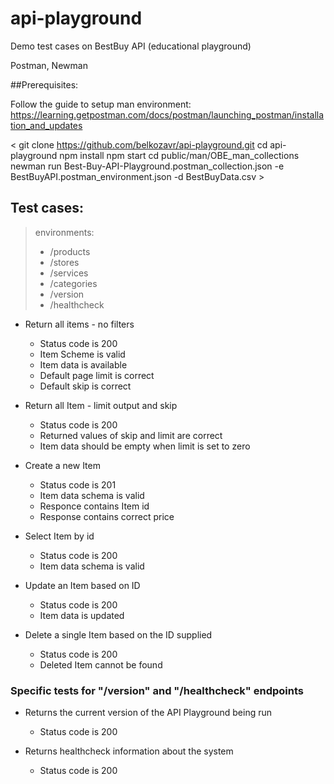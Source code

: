 # api-playground
Demo test cases on BestBuy API (educational playground)

Postman, Newman

##Prerequisites:

Follow the guide to setup man environment:
 https://learning.getpostman.com/docs/postman/launching_postman/installation_and_updates

< git clone https://github.com/belkozavr/api-playground.git
cd api-playground
npm install
npm start
cd public/man/OBE_man_collections
newman run Best-Buy-API-Playground.postman_collection.json -e BestBuyAPI.postman_environment.json -d BestBuyData.csv >

## Test cases:

> environments:
> * /products 
> * /stores
> * /services
> * /categories
> * /version
> * /healthcheck

* Return all items - no filters

    * Status code is 200
    * Item Scheme is valid
    * Item data is available
    * Default page limit is correct
    * Default skip is correct

* Return all Item - limit output and skip

    * Status code is 200
    * Returned values of skip and limit are correct
    * Item data should be empty when limit is set to zero

* Create a new Item

    * Status code is 201
    * Item data schema is valid
    * Responce contains Item id
    * Response contains correct price

* Select Item by id

    * Status code is 200
    * Item data schema is valid

* Update an Item based on ID

    * Status code is 200
    * Item data is updated

* Delete a single Item based on the ID supplied

    * Status code is 200
    * Deleted Item cannot be found

### Specific tests for "/version" and "/healthcheck" endpoints
* Returns the current version of the API Playground being run

    * Status code is 200

* Returns healthcheck information about the system
    * Status code is 200




